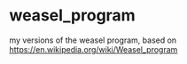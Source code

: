 # weasel_program

my versions of the weasel program,
  based on https://en.wikipedia.org/wiki/Weasel_program
